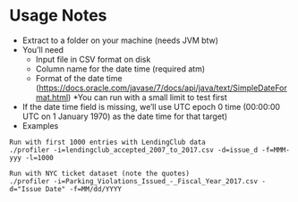 # Usage Notes
* Extract to a folder on your machine (needs JVM btw)
* You’ll need
  * Input file in CSV format on disk
  * Column name for the date time (required atm)
  * Format of the date time (https://docs.oracle.com/javase/7/docs/api/java/text/SimpleDateFormat.html)
  *You can run with a small limit to test first
* If the date time field is missing, we’ll use UTC epoch 0 time (00:00:00 UTC on 1 January 1970) as the date time for that target)
* Examples
```
Run with first 1000 entries with LendingClub data 
./profiler -i=lendingclub_accepted_2007_to_2017.csv -d=issue_d -f=MMM-yyy -l=1000

Run with NYC ticket dataset (note the quotes)
./profiler -i=Parking_Violations_Issued_-_Fiscal_Year_2017.csv -d="Issue Date" -f=MM/dd/YYYY
```
